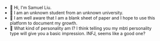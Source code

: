 - 👋 Hi, I'm Samuel Liu.
- 🏫 I am an unknown student from an unknown university.
- 💪 I am well aware that I am a blank sheet of paper and I hope to use this platform to document my growth.
- 🧐 What kind of personality am I? I think telling you my mbti personality type will give you a basic impression. INFJ, seems like a good one?

